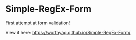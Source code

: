 # Simple-RegEx-Form

First attempt at form validation!

View it here: https://worthyag.github.io/Simple-RegEx-Form/
